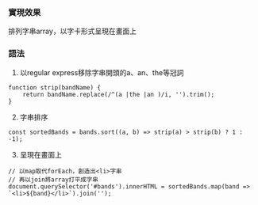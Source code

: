 ### 實現效果
排列字串array，以字卡形式呈現在畫面上
### 語法
1. 以regular express移除字串開頭的a、an、the等冠詞
```
function strip(bandName) {
    return bandName.replace(/^(a |the |an )/i, '').trim();
}
```
2. 字串排序
```
const sortedBands = bands.sort((a, b) => strip(a) > strip(b) ? 1 : -1);
```
3. 呈現在畫面上
```
// 以map取代forEach，創造出<li>字串
// 再以join將array打平成字串
document.querySelector('#bands').innerHTML = sortedBands.map(band => `<li>${band}</li>`).join('');
```